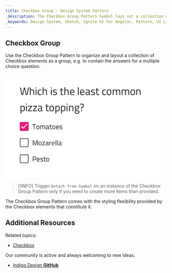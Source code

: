 ```yaml
---
title: Checkbox Group - Design System Pattern
_description: The Checkbox Group Pattern Symbol lays out a collection of Checkbox elements as a group.
_keywords: Design System, Sketch, Ignite UI for Angular, Pattern, UI Library, Widgets
---
```


## Checkbox Group

Use the Checkbox Group Pattern to organize and layout a collection of Checkbox elements as a group, e.g. to contain the answers for a multiple choice question.

![](../images/checkbox-group_demo.png)

> [!INFO]
> Trigger `Detach from Symbol` on an instance of the Checkbox Group Pattern only if you need to create more items than provided.

The Checkbox Group Pattern comes with the styling flexibility provided by the Checkbox elements that constitute it.

## Additional Resources

Related topics:

- [Checkbox](checkbox.md)
  <div class="divider--half"></div>

Our community is active and always welcoming to new ideas.

- [Indigo Design **GitHub**](https://github.com/IgniteUI/design-system-docfx)
